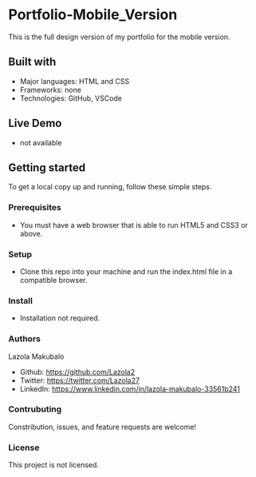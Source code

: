 # Portfolio-Mobile_Version
This is the full design version of my portfolio for the mobile version.

## Built with 
 - Major languages: HTML and CSS
 - Frameworks: none
 - Technologies: GitHub, VSCode

## Live Demo
- not available

## Getting started
To get a local copy up and running, follow these simple steps.

### Prerequisites
- You must have a web browser that is able to run HTML5 and CSS3 or above.

### Setup
- Clone this repo into your machine and run the index.html file in a 
  compatible browser.

### Install
- Installation not required.

### Authors
Lazola Makubalo
- Github: https://github.com/Lazola2  
- Twitter: https://twitter.com/Lazola27 
- LinkedIn: https://www.linkedin.com/in/lazola-makubalo-33561b241

### Contrubuting
Constribution, issues, and feature requests are welcome!

### License
This project is not licensed.


